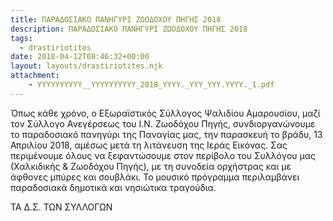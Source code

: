 ```yaml
---
title: ΠΑΡΑΔΟΣΙΑΚΟ ΠΑΝΗΓΥΡΙ ΖΩΟΔΟΧΟΥ ΠΗΓΗΣ 2018
description: ΠΑΡΑΔΟΣΙΑΚΟ ΠΑΝΗΓΥΡΙ ΖΩΟΔΟΧΟΥ ΠΗΓΗΣ 2018
tags:
  - drastiriotites
date: 2018-04-12T08:46:32+00:00
layout: layouts/drastiriotites.njk
attachment:
    - YYYYYYYYYY__YYYYYYYYYY_2018_YYYY._YYY_YYY.YYYY._1.pdf
---
```

Όπως κάθε χρόνο, ο Εξωραϊστικός Σύλλογος Ψαλιδίου Αμαρουσίου, μαζί τον Σύλλογο Ανεγέρσεως του Ι.Ν. Ζωοδόχου Πηγής, συνδιοργανώνουμε το παραδοσιακό πανηγύρι της Παναγίας μας, την παρασκευή το βράδυ, 13 Απριλίου 2018, αμέσως μετά τη λιτάνευση της Ιεράς Εικόνας. Σας περιμένουμε όλους να ξεφαντώσουμε στον περίβολο του Συλλόγου μας (Χαλκιδικής &amp; Ζωοδόχου Πηγής), με τη συνοδεία ορχήστρας και με άφθονες μπύρες και σουβλάκι. Το μουσικό πρόγραμμα περιλαμβάνει παραδοσιακά δημοτικά και νησιώτικα τραγούδια.

ΤΑ Δ.Σ. ΤΩΝ ΣΥΛΛΟΓΩΝ
<!-- excerpt -->


